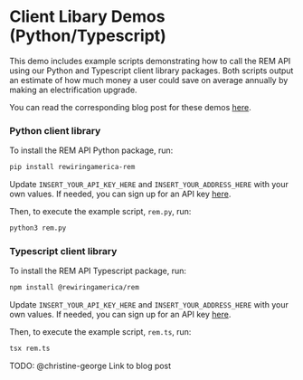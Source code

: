 # Client Libary Demos (Python/Typescript)

This demo includes example scripts demonstrating how to call the REM API using our Python and Typescript client library packages. Both scripts output an estimate of how much money a user could save on average annually by making an electrification upgrade.

You can read the corresponding blog post for these demos [here](https://www.rewiringamerica.org/tools/REM-API-client-library-code-access).

### Python client library

To install the REM API Python package, run:

```sh
pip install rewiringamerica-rem
```

Update `INSERT_YOUR_API_KEY_HERE` and `INSERT_YOUR_ADDRESS_HERE` with your own values. If needed, you can sign up for an API key [here](https://rewiring.link/api-signup).

Then, to execute the example script, `rem.py`, run:

```sh
python3 rem.py
```

### Typescript client library

To install the REM API Typescript package, run:

```sh
npm install @rewiringamerica/rem
```

Update `INSERT_YOUR_API_KEY_HERE` and `INSERT_YOUR_ADDRESS_HERE` with your own values. If needed, you can sign up for an API key [here](https://rewiring.link/api-signup).

Then, to execute the example script, `rem.ts`, run:

```sh
tsx rem.ts
```

TODO: @christine-george Link to blog post
